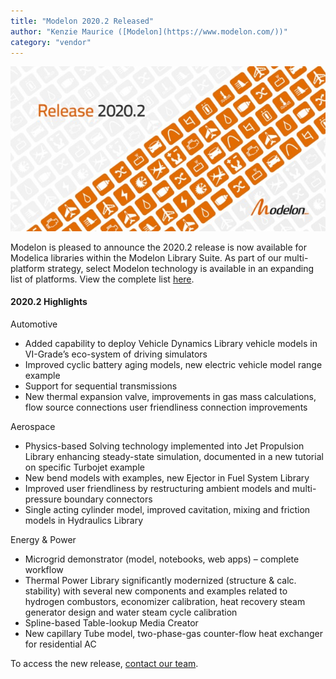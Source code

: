 ```yaml
---
title: "Modelon 2020.2 Released"
author: "Kenzie Maurice ([Modelon](https://www.modelon.com/))"
category: "vendor"
---
```


![Img Banner](Modelon_Release_2020_2.jpg)

Modelon is pleased to announce the 2020.2 release is now available for Modelica libraries within the Modelon Library Suite. As part of our multi-platform strategy, select Modelon technology is available in an expanding list of platforms. View the complete list [here](https://www.modelon.com/products-services/modelon-inside/). 

#### 2020.2 Highlights

Automotive

- Added capability to deploy Vehicle Dynamics Library vehicle models in VI-Grade’s eco-system of driving simulators
- Improved cyclic battery aging models, new electric vehicle model range example
- Support for sequential transmissions
- New thermal expansion valve, improvements in gas mass calculations, flow source connections user friendliness connection improvements

Aerospace

- Physics-based Solving technology implemented into Jet Propulsion Library enhancing steady-state simulation, documented in a new tutorial on specific Turbojet example
- New bend models with examples, new Ejector in Fuel System Library
- Improved user friendliness by restructuring ambient models and multi-pressure boundary connectors
- Single acting cylinder model, improved cavitation, mixing and friction models in Hydraulics Library

Energy & Power

- Microgrid demonstrator (model, notebooks, web apps) – complete workflow
- Thermal Power Library significantly modernized (structure & calc. stability) with several new components and examples related to hydrogen combustors, economizer calibration, heat recovery steam generator design and water steam cycle calibration
- Spline-based Table-lookup Media Creator 
- New capillary Tube model, two-phase-gas counter-flow heat exchanger for residential AC


To access the new release, [contact our team](https://www.modelon.com/contact-us/).
